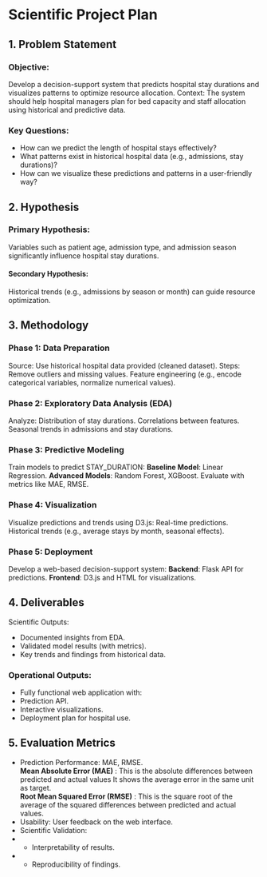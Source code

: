 # Scientific Project Plan
## 1. Problem Statement
### Objective: 
Develop a decision-support system that predicts hospital stay durations and visualizes patterns to optimize resource allocation.
Context: The system should help hospital managers plan for bed capacity and staff allocation using historical and predictive data.
### Key Questions:
- How can we predict the length of hospital stays effectively?
- What patterns exist in historical hospital data (e.g., admissions, stay durations)?
- How can we visualize these predictions and patterns in a user-friendly way?
## 2. Hypothesis
### Primary Hypothesis: 
Variables such as patient age, admission type, and admission season significantly influence hospital stay durations.
#### Secondary Hypothesis: 
Historical trends (e.g., admissions by season or month) can guide resource optimization.
## 3. Methodology
### Phase 1: Data Preparation
Source: Use historical hospital data provided (cleaned dataset).
Steps:
Remove outliers and missing values.
Feature engineering (e.g., encode categorical variables, normalize numerical values).
### Phase 2: Exploratory Data Analysis (EDA)
Analyze:
Distribution of stay durations.
Correlations between features.
Seasonal trends in admissions and stay durations.
### Phase 3: Predictive Modeling
Train models to predict STAY_DURATION:
**Baseline Model**: Linear Regression.
**Advanced Models**: Random Forest, XGBoost.
Evaluate with metrics like MAE, RMSE.
### Phase 4: Visualization
Visualize predictions and trends using D3.js:
Real-time predictions.
Historical trends (e.g., average stays by month, seasonal effects).
### Phase 5: Deployment
Develop a web-based decision-support system:
**Backend**: Flask API for predictions.
**Frontend**: D3.js and HTML for visualizations.
## 4. Deliverables
Scientific Outputs:
- Documented insights from EDA.
- Validated model results (with metrics).
- Key trends and findings from historical data.
### Operational Outputs:
- Fully functional web application with:
- Prediction API.
- Interactive visualizations.
- Deployment plan for hospital use.

## 5. Evaluation Metrics
- Prediction Performance: MAE, RMSE.<br>
**Mean Absolute Error (MAE)** : This is the absolute differences between predicted and actual values It shows the average error in the same unit as target. <br>
**Root Mean Squared Error (RMSE)** : This is the square root of the average of the squared differences between predicted and actual values.
- Usability: User feedback on the web interface.
- Scientific Validation:
- - Interpretability of results.
- - Reproducibility of findings.